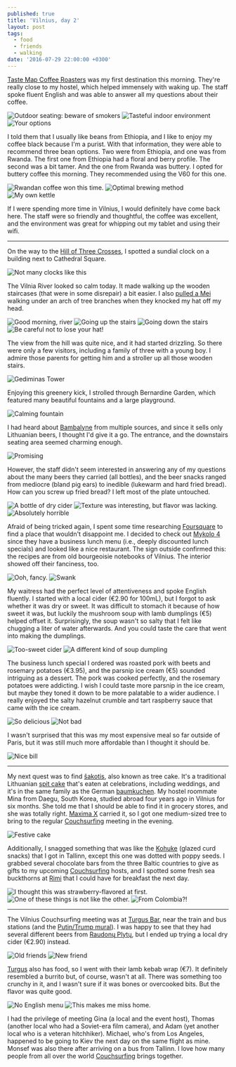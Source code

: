 ```yaml
---
published: true
title: 'Vilnius, day 2'
layout: post
tags:
  - food
  - friends
  - walking
date: '2016-07-29 22:00:00 +0300'
---
```

[Taste Map Coffee Roasters](http://www.tastemapshop.com) was my first destination this morning. They're really close to my hostel, which helped immensely with waking up. The staff spoke fluent English and was able to answer all my questions about their coffee.

<!--more-->

![Outdoor seating: beware of smokers]({{site.baseurl}}/images/2016/07/29/vilnius-day-2/tastemap-outdoors.jpeg)
![Tasteful indoor environment]({{site.baseurl}}/images/2016/07/29/vilnius-day-2/tastemap-indoors.jpeg)
![Your options]({{site.baseurl}}/images/2016/07/29/vilnius-day-2/tastemap-menu.jpeg)

I told them that I usually like beans from Ethiopia, and I like to enjoy my coffee black because I'm a purist. With that information, they were able to recommend three bean options. Two were from Ethiopia, and one was from Rwanda. The first one from Ethiopia had a floral and berry profile. The second was a bit tamer. And the one from Rwanda was buttery. I opted for buttery coffee this morning. They recommended using the V60 for this one.

![Rwandan coffee won this time.]({{site.baseurl}}/images/2016/07/29/vilnius-day-2/tastemap-rwanda.jpeg)
![Optimal brewing method]({{site.baseurl}}/images/2016/07/29/vilnius-day-2/tastemap-v60.jpeg)
![My own kettle]({{site.baseurl}}/images/2016/07/29/vilnius-day-2/tastemap-coffee.jpeg)

If I were spending more time in Vilnius, I would definitely have come back here. The staff were so friendly and thoughtful, the coffee was excellent, and the environment was great for whipping out my tablet and using their wifi.

---

On the way to the [Hill of Three Crosses](http://www.local-life.com/vilnius/culture/123-The_Three_Crosses), I spotted a sundial clock on a building next to Cathedral Square.

![Not many clocks like this]({{site.baseurl}}/images/2016/07/29/vilnius-day-2/sundial.jpeg)

The Vilnia River looked so calm today. It made walking up the wooden staircases (that were in some disrepair) a bit easier. I also [pulled a Mei](http://myneighbortotoro.wikia.com/wiki/Mei) walking under an arch of tree branches when they knocked my hat off my head.

![Good morning, river]({{site.baseurl}}/images/2016/07/29/vilnius-day-2/nature-river.jpeg)
![Going up the stairs]({{site.baseurl}}/images/2016/07/29/vilnius-day-2/nature-upstairs.jpeg)
![Going down the stairs]({{site.baseurl}}/images/2016/07/29/vilnius-day-2/nature-downstairs.jpeg)
![Be careful not to lose your hat!]({{site.baseurl}}/images/2016/07/29/vilnius-day-2/nature-treearch.jpeg)

The view from the hill was quite nice, and it had started drizzling. So there were only a few visitors, including a family of three with a young boy. I admire those parents for getting him and a stroller up all those wooden stairs.

![Gediminas Tower]({{site.baseurl}}/images/2016/07/29/vilnius-day-2/threecrosses.jpeg)

Enjoying this greenery kick, I strolled through Bernardine Garden, which featured many beautiful fountains and a large playground.

![Calming fountain]({{site.baseurl}}/images/2016/07/29/vilnius-day-2/bernardine-fountain.jpeg)

I had heard about [Bambalyne](http://www.bambalyne.lt/en/en-bambalyne) from multiple sources, and since it sells only Lithuanian beers, I thought I'd give it a go. The entrance, and the downstairs seating area seemed charming enough.

![Promising]({{site.baseurl}}/images/2016/07/29/vilnius-day-2/bambalyne-welcome.jpeg)

However, the staff didn't seem interested in answering any of my questions about the many beers they carried (all bottles), and the beer snacks ranged from mediocre (bland pig ears) to inedible (lukewarm and hard fried bread). How can you screw up fried bread? I left most of the plate untouched.

![A bottle of dry cider]({{site.baseurl}}/images/2016/07/29/vilnius-day-2/bambalyne-cider.jpeg)
![Texture was interesting, but flavor was lacking.]({{site.baseurl}}/images/2016/07/29/vilnius-day-2/bambalyne-pigears.jpeg)
![Absolutely horrible]({{site.baseurl}}/images/2016/07/29/vilnius-day-2/bambalyne-friedbread.jpeg)

Afraid of being tricked again, I spent some time researching [Foursquare](https://foursquare.com) to find a place that wouldn't disappoint me. I decided to check out [Mykolo 4](http://www.mykolo4.lt/?lang=en) since they have a business lunch menu (i.e., deeply discounted lunch specials) and looked like a nice restaurant. The sign outside confirmed this: the recipes are from old bourgeoisie notebooks of Vilnius. The interior showed off their fanciness, too.

![Ooh, fancy.]({{site.baseurl}}/images/2016/07/29/vilnius-day-2/mykolo4-sign.jpeg)
![Swank]({{site.baseurl}}/images/2016/07/29/vilnius-day-2/mykolo4-interior.jpeg)

My waitress had the perfect level of attentiveness and spoke English fluently. I started with a local cider (€2.90 for 100mL), but I forgot to ask whether it was dry or sweet. It was difficult to stomach it because of how sweet it was, but luckily the mushroom soup with lamb dumplings (€5) helped offset it. Surprisingly, the soup wasn't so salty that I felt like chugging a liter of water afterwards. And you could taste the care that went into making the dumplings.

![Too-sweet cider]({{site.baseurl}}/images/2016/07/29/vilnius-day-2/mykolo4-cider.jpeg)
![A different kind of soup dumpling]({{site.baseurl}}/images/2016/07/29/vilnius-day-2/mykolo4-soupdumplings.jpeg)

The business lunch special I ordered was roasted pork with beets and rosemary potatoes (€3.95), and the parsnip ice cream (€5) sounded intriguing as a dessert. The pork was cooked perfectly, and the rosemary potatoes were addicting. I wish I could taste more parsnip in the ice cream, but maybe they toned it down to be more palatable to a wider audience. I really enjoyed the salty hazelnut crumble and tart raspberry sauce that came with the ice cream.

![So delicious]({{site.baseurl}}/images/2016/07/29/vilnius-day-2/mykolo4-pork.jpeg)
![Not bad]({{site.baseurl}}/images/2016/07/29/vilnius-day-2/mykolo4-icecream.jpeg)

I wasn't surprised that this was my most expensive meal so far outside of Paris, but it was still much more affordable than I thought it should be.

![Nice bill]({{site.baseurl}}/images/2016/07/29/vilnius-day-2/mykolo4-receipt.jpeg)

---

My next quest was to find [šakotis](https://en.m.wikipedia.org/wiki/Šakotis), also known as tree cake. It's a traditional Lithuanian [spit cake](https://en.m.wikipedia.org/wiki/Spit_cake) that's eaten at celebrations, including weddings, and it's in the same family as the German [baumkuchen](https://en.m.wikipedia.org/wiki/Baumkuchen). My hostel roommate Mina from Daegu, South Korea, studied abroad four years ago in Vilnius for six months. She told me that I should be able to find it in grocery stores, and she was totally right. [Maxima X](https://www.maxima.lt/en) carried it, so I got one medium-sized tree to bring to the regular [Couchsurfing][couchsurfing] meeting in the evening.

![Festive cake]({{site.baseurl}}/images/2016/07/29/vilnius-day-2/groceries-sakotis.jpeg)

Additionally, I snagged something that was like the [Kohuke](https://www.facebook.com/Kohuke-32331978438/) (glazed curd snacks) that I got in Tallinn, except this one was dotted with poppy seeds. I grabbed several chocolate bars from the three Baltic countries to give as gifts to my upcoming [Couchsurfing][couchsurfing] hosts, and I spotted some fresh sea buckthorns at [Rimi](https://www.rimi.lt) that I could have for breakfast the next day.

![I thought this was strawberry-flavored at first.]({{site.baseurl}}/images/2016/07/29/vilnius-day-2/groceries-kohuke.jpeg)
![One of these things is not like the other.]({{site.baseurl}}/images/2016/07/29/vilnius-day-2/groceries-chocolate.jpeg)
![From Colombia?!]({{site.baseurl}}/images/2016/07/29/vilnius-day-2/groceries-seabuckthorns.jpeg)

---

The Vilnius Couchsurfing meeting was at [Turgus Bar][turgus], near the train and bus stations (and the [Putin/Trump mural](/vilnius-day-1)). I was happy to see that they had several different beers from [Raudonų Plytų](http://www.raudonuplytu.lt/mobile/), but I ended up trying a local dry cider (€2.90) instead.

![Old friends]({{site.baseurl}}/images/2016/07/29/vilnius-day-2/turgus-raudonuplytu.jpeg)
![New friend]({{site.baseurl}}/images/2016/07/29/vilnius-day-2/turgus-obela.jpeg)

[Turgus][turgus] also has food, so I went with their lamb kebab wrap (€7). It definitely resembled a burrito but, of course, wasn't at all. There was something too crunchy in it, and I wasn't sure if it was bones or overcooked bits. But the flavor was quite good.

![No English menu]({{site.baseurl}}/images/2016/07/29/vilnius-day-2/turgus-menu.jpeg)
![This makes me miss home.]({{site.baseurl}}/images/2016/07/29/vilnius-day-2/turgus-wrap.jpeg)

I had the privilege of meeting Gina (a local and the event host), Thomas (another local who had a Soviet-era film camera), and Adam (yet another local who is a veteran hitchhiker). Michael, who's from Los Angeles, happened to be going to Kiev the next day on the same flight as mine. Monsef was also there after arriving on a bus from Tallinn. I love how many people from all over the world [Couchsurfing][couchsurfing] brings together.

[couchsurfing]: https://www.couchsurfing.com
[turgus]: https://www.facebook.com/barasturgus